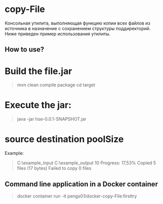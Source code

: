 # copy-File

Консольная утилита, выполняющая функцию копии всех файлов из источника в назначение с сохранением структуры поддиректорий. Ниже приведен пример использования утилиты.

## How to use?
  # Build the file.jar
  > mvn clean compile package
  > cd target
  
  # Execute the jar:
  > java -jar hse-0.0.1-SNAPSHOT.jar
  
  # source destination poolSize 
  Example:
  
  > C:\example_input C:\example_output 10
    Progress: 17,53%
    Copied 5 files (17 bytes)
    Failed to copy 0 files

## Command line application in a Docker container
  > docker container run -it pengs01/docker-copy-File:firsttry
